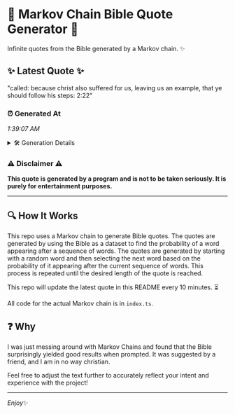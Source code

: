 # 📖 Markov Chain Bible Quote Generator 📖

Infinite quotes from the Bible generated by a Markov chain. ✨

## ✨ Latest Quote ✨
"called: because christ also suffered for us, leaving us an example, that ye should follow his steps: 2:22"

### ⏰ Generated At
*1:39:07 AM*

<details>
    <summary>🛠️ Generation Details</summary>
    <p>
        <strong>🌱 Seed:</strong> called:<br>
        <strong>🔄 Iterations:</strong> 17<br>
        <strong>📜 Context History:</strong><br>[ called: ]: because<br>[ called:, because ]: christ<br>[ called:, because, christ ]: also<br>[ called:, because, christ, also ]: suffered<br>[ called:, because, christ, also, suffered ]: for<br>[ called:, because, christ, also, suffered, for ]: us,<br>[ because, christ, also, suffered, for, us, ]: leaving<br>[ christ, also, suffered, for, us,, leaving ]: us<br>[ also, suffered, for, us,, leaving, us ]: an<br>[ suffered, for, us,, leaving, us, an ]: example,<br>[ for, us,, leaving, us, an, example, ]: that<br>[ us,, leaving, us, an, example,, that ]: ye<br>[ leaving, us, an, example,, that, ye ]: should<br>[ us, an, example,, that, ye, should ]: follow<br>[ an, example,, that, ye, should, follow ]: his<br>[ example,, that, ye, should, follow, his ]: steps:<br>[ that, ye, should, follow, his, steps: ]: 2:22<br>
    </p>
</details>

### ⚠️ Disclaimer ⚠️
**This quote is generated by a program and is not to be taken seriously. It is purely for entertainment purposes.**

---

## 🔍 How It Works

This repo uses a Markov chain to generate Bible quotes. The quotes are generated by using the Bible as a dataset to find the probability of a word appearing after a sequence of words. The quotes are generated by starting with a random word and then selecting the next word based on the probability of it appearing after the current sequence of words. This process is repeated until the desired length of the quote is reached.

This repo will update the latest quote in this README every 10 minutes. ⏳

All code for the actual Markov chain is in `index.ts`.

## ❓ Why

I was just messing around with Markov Chains and found that the Bible surprisingly yielded good results when prompted. 
It was suggested by a friend, and I am in no way christian.

Feel free to adjust the text further to accurately reflect your intent and experience with the project!

---

*Enjoy*✨
